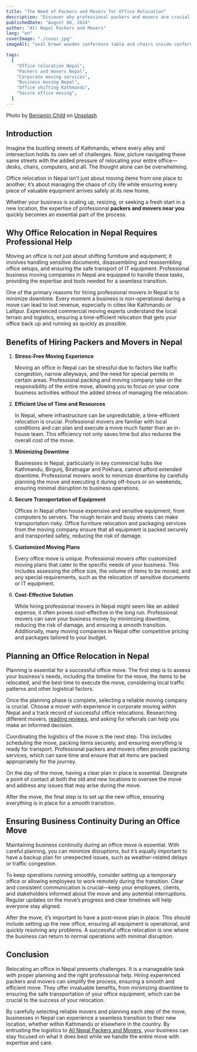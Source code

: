```yaml
---
title: "The Need of Packers and Movers for Office Relocation"
description: "Discover why professional packers and movers are crucial for a seamless office relocation in Nepal. Learn how expert moving services ensure a stress-free and efficient transition, minimizing downtime and safeguarding your business assets."
publishedDate: "August 08, 2024"
author: "All Nepal Packers and Movers"
lang: "en"
coverImage: "./cover.jpg"
imageAlt: "oval brown wooden conference table and chairs inside conference room"

tags:
  [
    "Office relocation Nepal",
    "Packers and movers Nepal",
    "Corporate moving services",
    "Business moving Nepal",
    "Office shifting Kathmandu",
    "Secure office moving",
  ]
---
```


<p class="text-sm text-gray-700 text-center">Photo by <a href="https://unsplash.com/@bchild311?utm_content=creditCopyText&utm_medium=referral&utm_source=unsplash" target="blank" rel="nofollow">Benjamin Child</a> on <a href="https://unsplash.com/photos/oval-brown-wooden-conference-table-and-chairs-inside-conference-room-GWe0dlVD9e0?utm_content=creditCopyText&utm_medium=referral&utm_source=unsplash" target="blank" rel="nofollow">Unsplash</a></p>

## Introduction

Imagine the bustling streets of Kathmandu, where every alley and intersection holds its own set of challenges. Now, picture navigating these same streets with the added pressure of relocating your entire office—desks, chairs, computers, and all. The thought alone can be overwhelming.

Office relocation in Nepal isn’t just about moving items from one place to another; it’s about managing the chaos of city life while ensuring every piece of valuable equipment arrives safely at its new home.

Whether your business is scaling up, resizing, or seeking a fresh start in a new location, the expertise of professional **packers and movers near you** quickly becomes an essential part of the process.

## Why Office Relocation in Nepal Requires Professional Help

Moving an office is not just about shifting furniture and equipment; it involves handling sensitive documents, disassembling and reassembling office setups, and ensuring the safe transport of IT equipment. Professional business moving companies in Nepal are equipped to handle these tasks, providing the expertise and tools needed for a seamless transition.

One of the primary reasons for hiring professional movers in Nepal is to minimize downtime. Every moment a business is non-operational during a move can lead to lost revenue, especially in cities like Kathmandu or Lalitpur. Experienced commercial moving experts understand the local terrain and logistics, ensuring a time-efficient relocation that gets your office back up and running as quickly as possible.

## Benefits of Hiring Packers and Movers in Nepal

1. **Stress-Free Moving Experience**

   Moving an office in Nepal can be stressful due to factors like traffic congestion, narrow alleyways, and the need for special permits in certain areas. Professional packing and moving company take on the responsibility of the entire move, allowing you to focus on your core business activities without the added stress of managing the relocation.

2. **Efficient Use of Time and Resources**

   In Nepal, where infrastructure can be unpredictable, a time-efficient relocation is crucial. Professional movers are familiar with local conditions and can plan and execute a move much faster than an in-house team. This efficiency not only saves time but also reduces the overall cost of the move.

3. **Minimizing Downtime**

   Businesses in Nepal, particularly in key commercial hubs like Kathmandu, Birgunj, Biratnagar and Pokhara, cannot afford extended downtime. Professional movers work to minimize downtime by carefully planning the move and executing it during off-hours or on weekends, ensuring minimal disruption to business operations.

4. **Secure Transportation of Equipment**

   Offices in Nepal often house expensive and sensitive equipment, from computers to servers. The rough terrain and busy streets can make transportation risky. Office furniture relocation and packaging services from the moving company ensure that all equipment is packed securely and transported safely, reducing the risk of damage.

5. **Customized Moving Plans**

   Every office move is unique. Professional movers offer customized moving plans that cater to the specific needs of your business. This includes assessing the office size, the volume of items to be moved, and any special requirements, such as the relocation of sensitive documents or IT equipment.

6. **Cost-Effective Solution**

   While hiring professional movers in Nepal might seem like an added expense, it often proves cost-effective in the long run. Professional movers can save your business money by minimizing downtime, reducing the risk of damage, and ensuring a smooth transition. Additionally, many moving companies in Nepal offer competitive pricing and packages tailored to your budget.

## Planning an Office Relocation in Nepal

Planning is essential for a successful office move. The first step is to assess your business's needs, including the timeline for the move, the items to be relocated, and the best time to execute the move, considering local traffic patterns and other logistical factors.

Once the planning phase is complete, selecting a reliable moving company is crucial. Choose a mover with experience in corporate moving within Nepal and a track record of successful office relocations. Researching different movers, <a href="https://search.google.com/local/reviews?placeid=ChIJi6TWMuibji4RC-q9qYaPMHQ" target="blank">reading reviews</a>, and asking for referrals can help you make an informed decision.

Coordinating the logistics of the move is the next step. This includes scheduling the move, packing items securely, and ensuring everything is ready for transport. Professional packers and movers often provide packing services, which can save time and ensure that all items are packed appropriately for the journey.

On the day of the move, having a clear plan in place is essential. Designate a point of contact at both the old and new locations to oversee the move and address any issues that may arise during the move.

After the move, the final step is to set up the new office, ensuring everything is in place for a smooth transition.

## Ensuring Business Continuity During an Office Move

Maintaining business continuity during an office move is essential. With careful planning, you can minimize disruptions, but it’s equally important to have a backup plan for unexpected issues, such as weather-related delays or traffic congestion.

To keep operations running smoothly, consider setting up a temporary office or allowing employees to work remotely during the transition. Clear and consistent communication is crucial—keep your employees, clients, and stakeholders informed about the move and any potential interruptions. Regular updates on the move’s progress and clear timelines will help everyone stay aligned.

After the move, it’s important to have a post-move plan in place. This should include setting up the new office, ensuring all equipment is operational, and quickly resolving any problems. A successful office relocation is one where the business can return to normal operations with minimal disruption.

## Conclusion

Relocating an office in Nepal presents challenges. It is a manageable task with proper planning and the right professional help. Hiring experienced packers and movers can simplify the process, ensuring a smooth and efficient move. They offer invaluable benefits, from minimizing downtime to ensuring the safe transportation of your office equipment, which can be crucial to the success of your relocation.

By carefully selecting reliable movers and planning each step of the move, businesses in Nepal can experience a seamless transition to their new location, whether within Kathmandu or elsewhere in the country. By entrusting the logistics to [All Nepal Packers and Movers](/), your business can stay focused on what it does best while we handle the entire move with expertise and care.
